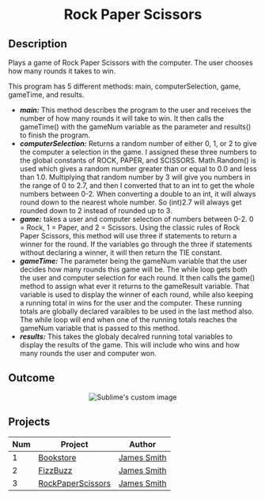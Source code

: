 <h1 align="center">Rock Paper Scissors</h1>

## Description
Plays a game of Rock Paper Scissors with the computer. The user chooses how many rounds it takes to win.  

This program has 5 different methods: main, computerSelection, game, gameTime, and results.
 - **_main:_** This method describes the program to the user and receives the number of how many rounds it will take 
to win. It then calls the gameTime() with the gameNum variable as the parameter and results() to finish the program. 
 - **_computerSelection:_** Returns a random number of either 0, 1, or 2 to give the computer a selection in the game. I assigned these 
three numbers to the global constants of ROCK, PAPER, and SCISSORS. Math.Random() is used which gives a random number greater than or equal 
to 0.0 and less than 1.0. Multiplying that random number by 3 will give you numbers in the range of 0 to 2.7, and then I converted that to an 
int to get the whole numbers between 0-2. When converting a double to an int, it will always round down to the nearest whole number. So 
(int)2.7 will always get rounded down to 2 instead of rounded up to 3. 
- **_game:_** takes a user and computer selection of numbers between 0-2. 0 = Rock, 1 = Paper, and 2 = Scissors. Using the classic
rules of Rock Paper Scissors, this method will use three if statements to return a winner for the round. If the variables go through 
the three if statements without declaring a winner, it will then return the TIE constant.
- **_gameTime:_** The parameter being the gameNum variable that the user decides how many rounds this game will be. The while loop gets both 
the user and computer selection for each round. It then calls the game() method to assign what ever it returns to the gameResult variable. That
variable is used to display the winner of each round, while also keeping a running total in wins for the user and the computer. These running 
totals are globally declared varaibles to be used in the last method also. The while loop will end when one of the running totals reaches the 
gameNum variable that is passed to this method. 
- **_results:_** This takes the globaly decalred running total variables to display the results of the game. This will include who wins and how 
many rounds the user and computer won. 

## Outcome
<p align="center">
  <img src="https://user-images.githubusercontent.com/80684500/170293033-6d4d0be3-de92-4309-b99c-7f5027060f9b.JPG" alt="Sublime's custom image"/>
</p>

## Projects
|  Num  | Project                                                                                                   | Author                                            |
| ----- | --------------------------------------------------------------------------------------------------------- | ------------------------------------------------|
|   1   | [Bookstore](https://github.com/JamesSmith232/BookStore)                                                   | [James Smith](https://github.com/JamesSmith232)   |
|   2   | [FizzBuzz](https://github.com/JamesSmith232/FizzBuzz)                                                     | [James Smith](https://github.com/JamesSmith232)   |
|   3   | [RockPaperScissors](https://github.com/JamesSmith232/RockPaperScissors)                                   | [James Smith](https://github.com/JamesSmith232)   |


